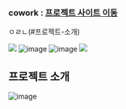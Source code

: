 ### cowork : <a href="http://coworkintranet.site">프로젝트 사이트 이동</a>

ㅇㄹㄴ(#프로젝트-소개)


<!--dfsdf -->
<img src="https://github.com/limbit95/cowork/assets/111622452/40088173-d6e3-46af-82aa-977f081f5ba7"></img>
![image](https://github.com/limbit95/cowork/assets/111622452/221e8100-8b8c-4e9f-9441-936feb5518b5)
![image](https://github.com/limbit95/cowork/assets/111622452/0540e2ee-7393-425e-96b8-5f6a18b3253e)
<img src="https://github.com/limbit95/cowork/assets/111622452/22b3584f-90e4-491b-ba64-d6f38c5c669f"></img>
## 프로젝트 소개
![image](https://github.com/limbit95/cowork/assets/111622452/51d3a39b-e3ee-4f6e-83d0-f5ec77612481)
